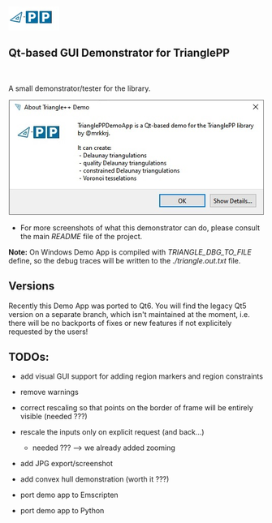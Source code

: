 ![triangle-PP's logo](../triangle-PP-sm.jpg) 
<!-- img src="../triangle-PP-sm.jpg" alt="triangle-PP's logo" width="160"/ -->
## Qt-based GUI Demonstrator for TrianglePP
<br>

A small demonstrator/tester for the library.
<br>


![triangle-PP info screen](./triangle-PP-info-screen.jpg) 

 - For more screenshots of what this demonstrator can do, please consult the main *README* file of the project.

**Note:** On Windows Demo App is compiled with *TRIANGLE_DBG_TO_FILE* define, so the debug traces will be written to the *./triangle.out.txt* file.

## Versions
Recently this Demo App was ported to Qt6. You will find the legacy Qt5 version on a separate branch, which isn't maintained at the moment, 
i.e. there will be no backports of fixes or new features if not explicitely requested by the users!

## TODOs:

 - add visual GUI support for adding region markers and region constraints

 - remove warnings
 - correct rescaling so that points on the border of frame will be entirely visible (needed ???)
 - rescale the inputs only on explicit request (and back...) 
   - needed ??? --> we already added zooming
 
 - add JPG export/screenshot
 - add convex hull demonstration (worth it ???)

 - port demo app to Emscripten
 - port demo app to Python
